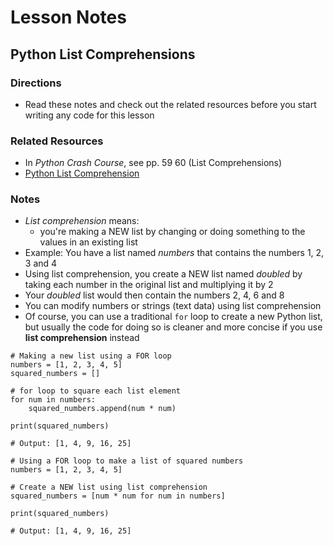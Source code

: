 # Lesson Notes
## Python List Comprehensions

### Directions
- Read these notes and check out the related resources before you start writing any code for this lesson

### Related Resources
- In *Python Crash Course*, see pp. 59 60 (List Comprehensions)
- [Python List Comprehension](https://www.programiz.com/python-programming/list-comprehension)


### Notes

- *List comprehension* means:
    - you're making a NEW list by changing or doing something to the values in an existing list
- Example: You have a list named *numbers* that contains the numbers 1, 2, 3 and 4
- Using list comprehension, you create a NEW list named *doubled* by taking each number in the original list and multiplying it by 2
- Your *doubled* list would then contain the numbers 2, 4, 6 and 8
- You can modify numbers or strings (text data) using list comprehension
- Of course, you can use a traditional `for` loop to create a new Python list, but usually the code for doing so is cleaner and more concise if you use **list comprehension** instead

```
# Making a new list using a FOR loop
numbers = [1, 2, 3, 4, 5]
squared_numbers = []

# for loop to square each list element
for num in numbers:
    squared_numbers.append(num * num)
    
print(squared_numbers)

# Output: [1, 4, 9, 16, 25]

# Using a FOR loop to make a list of squared numbers
numbers = [1, 2, 3, 4, 5]

# Create a NEW list using list comprehension
squared_numbers = [num * num for num in numbers]

print(squared_numbers)

# Output: [1, 4, 9, 16, 25]
```

